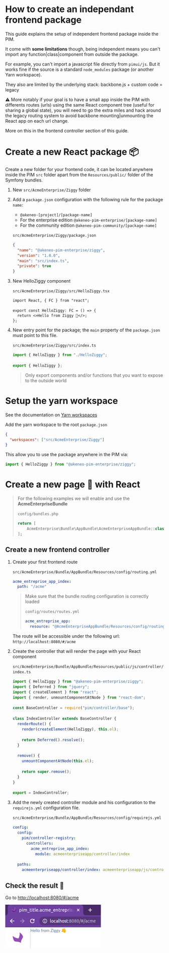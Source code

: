 # How to create an independant frontend package

This guide explains the setup of independent frontend package inside the PIM.

It come with **some limitations** though, being independent means you can't import any function|class|component from outside the package.

For example, you can't import a javascript file directly from `pimui/js`.
But it works fine if the source is a standard `node_modules` package (or another Yarn workspace).

They also are limited by the underlying stack: backbone.js + custom code = legacy

⚠️ More notably if your goal is to have a small app inside the PIM with differents routes (urls) using the same React component tree (useful for sharing a global state), you will need to go the extra miles and hack around the legacy routing system to avoid backbone mounting|unmounting the React app on each url change.

More on this in the frontend controller section of this guide.

# Create a new React package 📦

Create a new folder for your frontend code, it can be located anywhere inside the PIM `src` folder apart from the `Resources/public/` folder of the Symfony bundles.

1. New `src/AcmeEnterprise/Ziggy` folder

1. Add a `package.json` configuration with the following rule for the package `name`:

   - `@akeneo-[project]/[package-name]`
   - For the enterprise edition `@akeneo-pim-enterprise/[package-name]`
   - For the community edition `@akeneo-pim-community/[package-name]`

   `src/AcmeEnterprise/Ziggy/package.json`

   ```json
   {
     "name": "@akeneo-pim-enterprise/ziggy",
     "version": "1.0.0",
     "main": "src/index.ts",
     "private": true
   }
   ```

1. New HelloZiggy component

   `src/AcmeEnterprise/Ziggy/src/HelloZiggy.tsx`

   ```tsx
   import React, { FC } from "react";

   export const HelloZiggy: FC = () => {
     return <>Hello from Ziggy 👋</>;
   };
   ```

1. New entry point for the package; the `main` property of the `package.json` must point to this file.

   `src/AcmeEnterprise/Ziggy/src/index.ts`

   ```ts
   import { HelloZiggy } from "./HelloZiggy";

   export { HelloZiggy };
   ```

   > Only export components and/or functions that you want to expose to the outside world

# Setup the yarn workspace

See the documentation on [Yarn workspaces](./yarn-workspaces.md)

Add the yarn workspace to the root `package.json`

```json
{
  "workspaces": ["src/AcmeEnterprise/Ziggy"]
}
```

This allow you to use the package anywhere in the PIM via:

```js
import { HelloZiggy } from "@akeneo-pim-enterprise/ziggy";
```

# Create a new page 📄 with React

> For the following examples we will enable and use the **AcmeEnterpriseBundle**
>
> `config/bundles.php`
>
> ```php
> return [
>     AcmeEnterprise\Bundle\AppBundle\AcmeEnterpriseAppBundle::class => ['all' => true]
> ];
> ```

## Create a new frontend controller

1. Create your first frontend route

   `src/AcmeEnterprise/Bundle/AppBundle/Resources/config/routing.yml`

   ```yml
   acme_entreprise_app_index:
     path: "/acme"
   ```

   > Make sure that the bundle routing configuration is correctly loaded
   >
   > `config/routes/routes.yml`
   >
   > ```yml
   > acme_entreprise_app:
   >   resource: "@AcmeEnterpriseAppBundle/Resources/config/routing.yml"
   > ```

   The route will be accessible under the following url: `http://localhost:8080/#/acme`

1. Create the controller that will render the page with your React component

   `src/AcmeEnterprise/Bundle/AppBundle/Resources/public/js/controller/index.ts`

   ```ts
   import { HelloZiggy } from "@akeneo-pim-enterprise/ziggy";
   import { Deferred } from "jquery";
   import { createElement } from "react";
   import { render, unmountComponentAtNode } from "react-dom";

   const BaseController = require("pim/controller/base");

   class IndexController extends BaseController {
     renderRoute() {
       render(createElement(HelloZiggy), this.el);

       return Deferred().resolve();
     }

     remove() {
       unmountComponentAtNode(this.el);

       return super.remove();
     }
   }

   export = IndexController;
   ```

1. Add the newly created controller module and his configuration to the `requirejs.yml` configuration file.

   `src/AcmeEnterprise/Bundle/AppBundle/Resources/config/requirejs.yml`

   ```yml
   config:
     config:
       pim/controller-registry:
         controllers:
           acme_entreprise_app_index:
             module: acmeenterpriseapp/controller/index

     paths:
       acmeenterpriseapp/controller/index: acmeenterpriseapp/js/controller/index.ts
   ```

## Check the result 🎉

Go to [http://localhost:8080/#/acme](http://localhost:8080/#/acme)

![Preview](./images/acme-index.png)
